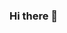 ### Hi there 👋

<!--
•👋🏼 Hi, my name is Carla Maria;
•📚 I am a Software engineering student;
•💕 I'm interested in front-end developer
•💻 I'm currently learning Angular and JavaScript
•🤝🏻 I'm looking  to collaborate on Front-end or FullStack
•📥 To contact me: Email: carlamartinspaiva0207@gmail.com
-->
